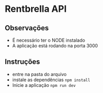 # Rentbrella API

## Observações

- É necessário ter o NODE instalado
- A aplicação está rodando na porta 3000

## Instruções

- entre na pasta do arquivo
- instale as dependências
  `npm install`
- Inicie a aplicação `npm run dev`
